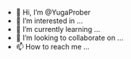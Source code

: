 - 👋 Hi, I’m @YugaProber
- 👀 I’m interested in ...
- 🌱 I’m currently learning ...
- 💞️ I’m looking to collaborate on ...
- 📫 How to reach me ...

<!---
YugaProber/YugaProber is a ✨ special ✨ repository because its `README.md` (this file) appears on your GitHub profile.
You can click the Preview link to take a look at your changes i'am cool and so sweet.
--->

